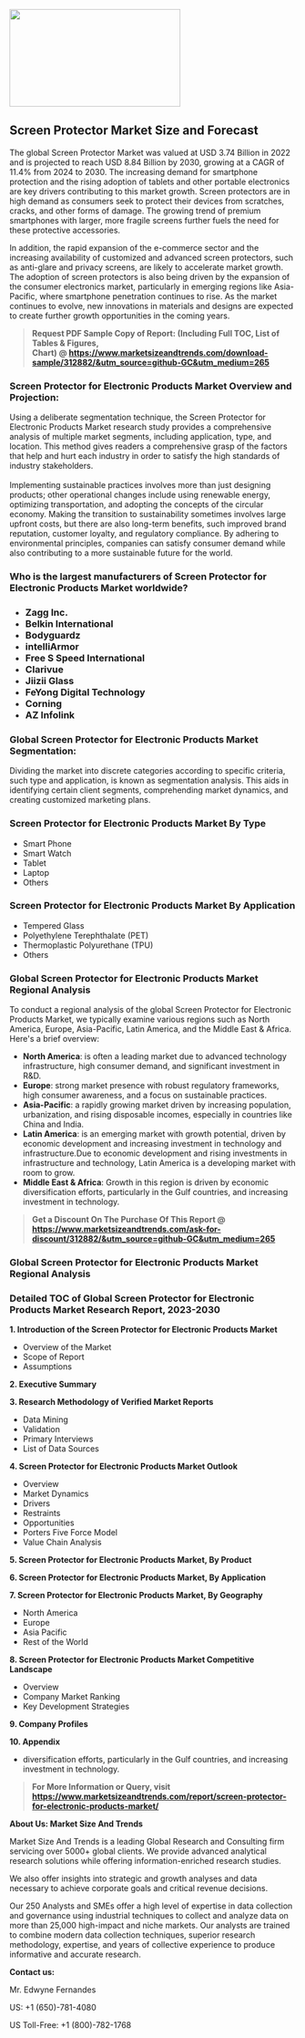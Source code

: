 <p><img class="alignnone size-medium wp-image-20088" src="https://ffe5etoiles.com/wp-content/uploads/2024/12/MST1-300x171.png" alt="" width="300" height="171" /></p><h2>Screen Protector Market Size and Forecast</h2><p>The global Screen Protector Market was valued at USD 3.74 Billion in 2022 and is projected to reach USD 8.84 Billion by 2030, growing at a CAGR of 11.4% from 2024 to 2030. The increasing demand for smartphone protection and the rising adoption of tablets and other portable electronics are key drivers contributing to this market growth. Screen protectors are in high demand as consumers seek to protect their devices from scratches, cracks, and other forms of damage. The growing trend of premium smartphones with larger, more fragile screens further fuels the need for these protective accessories.</p><p>In addition, the rapid expansion of the e-commerce sector and the increasing availability of customized and advanced screen protectors, such as anti-glare and privacy screens, are likely to accelerate market growth. The adoption of screen protectors is also being driven by the expansion of the consumer electronics market, particularly in emerging regions like Asia-Pacific, where smartphone penetration continues to rise. As the market continues to evolve, new innovations in materials and designs are expected to create further growth opportunities in the coming years.</p></p><blockquote id="" class=""><strong>Request PDF Sample Copy of Report: (Including Full TOC, List of Tables &amp; Figures, Chart)&nbsp;@&nbsp;<strong><a href="https://www.marketsizeandtrends.com/download-sample/312882/&utm_source=github-GC&utm_medium=265" target="_blank">https://www.marketsizeandtrends.com/download-sample/312882/&utm_source=github-GC&utm_medium=265</a></strong></strong></blockquote><h3 id="" class="">Screen Protector for Electronic Products Market&nbsp;Overview and Projection:</h3><p id="" class="">Using a deliberate segmentation technique, the Screen Protector for Electronic Products Market research study provides a comprehensive analysis of multiple market segments, including application, type, and location. This method gives readers a comprehensive grasp of the factors that help and hurt each industry in order to satisfy the high standards of industry stakeholders. <br /> <br />Implementing sustainable practices involves more than just designing products; other operational changes include using renewable energy, optimizing transportation, and adopting the concepts of the circular economy. Making the transition to sustainability sometimes involves large upfront costs, but there are also long-term benefits, such improved brand reputation, customer loyalty, and regulatory compliance. By adhering to environmental principles, companies can satisfy consumer demand while also contributing to a more sustainable future for the world.</p><h3 id="" class="">Who is the largest manufacturers of&nbsp;Screen Protector for Electronic Products Market worldwide?</h3><h3 class=""><p><ul><li>Zagg Inc. </li><li> Belkin International </li><li> Bodyguardz </li><li> intelliArmor </li><li> Free S Speed International </li><li> Clarivue </li><li> Jiizii Glass </li><li> FeYong Digital Technology </li><li> Corning </li><li> AZ Infolink</li></ul></p></h3><h3 id="" class="">Global&nbsp;Screen Protector for Electronic Products Market Segmentation:</h3><p id="" class="">Dividing the market into discrete categories according to specific criteria, such type and application, is known as segmentation analysis. This aids in identifying certain client segments, comprehending market dynamics, and creating customized marketing plans.</p><h3 id="" class="">Screen Protector for Electronic Products Market&nbsp;By Type</h3><p><p><ul><li>Smart Phone</li><li> Smart Watch</li><li> Tablet</li><li> Laptop</li><li> Others</p></li></ul></p></p><h3 id="" class="">Screen Protector for Electronic Products Market&nbsp;By Application</h3><p class=""><p><ul><li>Tempered Glass</li><li> Polyethylene Terephthalate (PET)</li><li> Thermoplastic Polyurethane (TPU)</li><li> Others</li></ul></p></p><h3 id="" class="">Global Screen Protector for Electronic Products Market Regional Analysis</h3><p id="" class="">To conduct a regional analysis of the global Screen Protector for Electronic Products Market, we typically examine various regions such as North America, Europe, Asia-Pacific, Latin America, and the Middle East &amp; Africa. Here's a brief overview:</p><ul><li><strong>North America</strong>: is often a leading market due to advanced technology infrastructure, high consumer demand, and significant investment in R&amp;D.</li><li><strong>Europe</strong>: strong market presence with robust regulatory frameworks, high consumer awareness, and a focus on sustainable practices.</li><li><strong>Asia-Pacific</strong>: a rapidly growing market driven by increasing population, urbanization, and rising disposable incomes, especially in countries like China and India.</li><li><strong>Latin America</strong>: is an emerging market with growth potential, driven by economic development and increasing investment in technology and infrastructure.Due to economic development and rising investments in infrastructure and technology, Latin America is a developing market with room to grow.</li><li><strong>Middle East &amp; Africa</strong>: Growth in this region is driven by economic diversification efforts, particularly in the Gulf countries, and increasing investment in technology.</li></ul><blockquote id="" class=""><strong>Get a Discount On The Purchase Of This Report @ <strong><a href="https://www.marketsizeandtrends.com/ask-for-discount/312882/&utm_source=github-GC&utm_medium=265" target="_blank">https://www.marketsizeandtrends.com/ask-for-discount/312882/&utm_source=github-GC&utm_medium=265</a></strong></strong></blockquote><h3 id="" class="">Global Screen Protector for Electronic Products Market Regional Analysis</h3><h3 id="" class="">Detailed TOC of Global Screen Protector for Electronic Products Market Research Report, 2023-2030</h3><p id="" class=""><strong>1. Introduction of the Screen Protector for Electronic Products Market</strong></p><ul><li>Overview of the Market</li><li>Scope of Report</li><li>Assumptions</li></ul><p id="" class=""><strong>2. Executive Summary</strong></p><p id="" class=""><strong>3. Research Methodology of Verified Market Reports</strong></p><ul><li>Data Mining</li><li>Validation</li><li>Primary Interviews</li><li>List of Data Sources</li></ul><p id="" class=""><strong>4. Screen Protector for Electronic Products Market Outlook</strong></p><ul><li>Overview</li><li>Market Dynamics</li><li>Drivers</li><li>Restraints</li><li>Opportunities</li><li>Porters Five Force Model</li><li>Value Chain Analysis</li></ul><p id="" class=""><strong>5. Screen Protector for Electronic Products Market, By Product</strong></p><p id="" class=""><strong>6. Screen Protector for Electronic Products Market, By Application</strong></p><p id="" class=""><strong>7. Screen Protector for Electronic Products Market, By Geography</strong></p><ul><li>North America</li><li>Europe</li><li>Asia Pacific</li><li>Rest of the World</li></ul><p id="" class=""><strong>8. Screen Protector for Electronic Products Market Competitive Landscape</strong></p><ul><li>Overview</li><li>Company Market Ranking</li><li>Key Development Strategies</li></ul><p id="" class=""><strong>9. Company Profiles</strong></p><p id="" class=""><strong>10. Appendix</strong></p><ul><li>diversification efforts, particularly in the Gulf countries, and increasing investment in technology.</li></ul><blockquote id="" class=""><strong>For More Information or Query, visit <strong><strong><a href="https://www.marketsizeandtrends.com/report/screen-protector-for-electronic-products-market/" target="_blank">https://www.marketsizeandtrends.com/report/screen-protector-for-electronic-products-market/</a></strong></strong></strong></blockquote><p id="" class=""><strong>About Us: Market Size And Trends</strong></p><p id="" class="">Market Size And Trends is a leading Global Research and Consulting firm servicing over 5000+ global clients. We provide advanced analytical research solutions while offering information-enriched research studies.</p><p id="" class="">We also offer insights into strategic and growth analyses and data necessary to achieve corporate goals and critical revenue decisions.</p><p id="" class="">Our 250 Analysts and SMEs offer a high level of expertise in data collection and governance using industrial techniques to collect and analyze data on more than 25,000 high-impact and niche markets. Our analysts are trained to combine modern data collection techniques, superior research methodology, expertise, and years of collective experience to produce informative and accurate research.</p><p id="" class=""><strong>Contact us:</strong></p><p id="" class="">Mr. Edwyne Fernandes</p><p id="" class="">US: +1 (650)-781-4080</p><p id="" class="">US Toll-Free: +1 (800)-782-1768</p>
